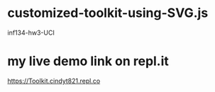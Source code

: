 # customized-toolkit-using-SVG.js
inf134-hw3-UCI

# my live demo link on repl.it
https://Toolkit.cindyt821.repl.co
